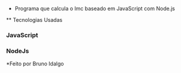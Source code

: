 * Programa que calcula o Imc baseado em JavaScript com Node.js

** Tecnologias Usadas

### JavaScript

### NodeJs

*Feito por Bruno Idalgo
